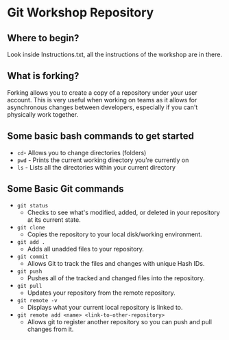 # Git Workshop Repository

## Where to begin?
Look inside Instructions.txt, all the instructions of the workshop are in there.

## What is forking?
Forking allows you to create a copy of a repository under your user account. This is very useful when working on teams as it allows for asynchronous changes between developers, especially if you can't physically work together.

## Some basic bash commands to get started
- `cd`- Allows you to change directories (folders)
- `pwd` - Prints the current working directory you're currently on
- `ls` - Lists all the directories within your current directory

## Some Basic Git commands
- `git status`
  - Checks to see what's modified, added, or deleted in your repository at its current state.
- `git clone`
  - Copies the repository to your local disk/working environment.
- `git add .`
  - Adds all unadded files to your repository.
- `git commit`
  - Allows Git to track the files and changes with unique Hash IDs.
- `git push`
  - Pushes all of the tracked and changed files into the repository.
- `git pull`
  - Updates your repository from the remote repository.
- `git remote -v`
  - Displays what your current local repository is linked to.
- `git remote add <name> <link-to-other-repository>`
  - Allows git to register another repository so you can push and pull changes from it.
